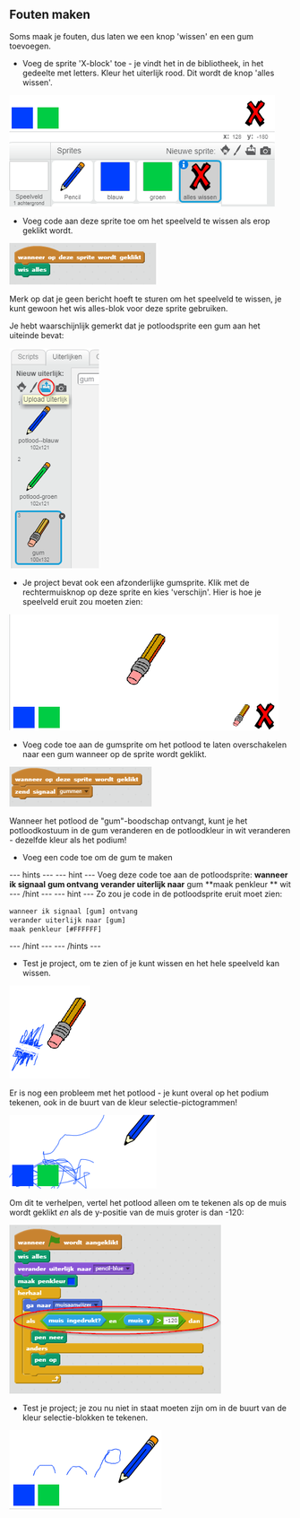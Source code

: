 ## Fouten maken

Soms maak je fouten, dus laten we een knop 'wissen' en een gum toevoegen.

+ Voeg de sprite 'X-block' toe - je vindt het in de bibliotheek, in het gedeelte met letters. Kleur het uiterlijk rood. Dit wordt de knop 'alles wissen'.

![screenshot](images/paint-x.png)

+ Voeg code aan deze sprite toe om het speelveld te wissen als erop geklikt wordt.

![Clear stage](images/clear-stage.png)

Merk op dat je geen bericht hoeft te sturen om het speelveld te wissen, je kunt gewoon het wis alles-blok voor deze sprite gebruiken.

Je hebt waarschijnlijk gemerkt dat je potloodsprite een gum aan het uiteinde bevat:

![screenshot](images/paint-eraser-costume.png)

+ Je project bevat ook een afzonderlijke gumsprite. Klik met de rechtermuisknop op deze sprite en kies 'verschijn'. Hier is hoe je speelveld eruit zou moeten zien:

![screenshot](images/paint-eraser-stage.png)

+ Voeg code toe aan de gumsprite om het potlood te laten overschakelen naar een gum wanneer op de sprite wordt geklikt.

![Broadcast eraser](images/broadcast-eraser.png)

Wanneer het potlood de "gum"-boodschap ontvangt, kunt je het potloodkostuum in de gum veranderen en de potloodkleur in wit veranderen - dezelfde kleur als het podium!

+ Voeg een code toe om de gum te maken

--- hints --- --- hint --- Voeg deze code toe aan de potloodsprite: **wanneer ik signaal** **gum ontvang** **verander uiterlijk naar** gum **maak penkleur ** wit --- /hint --- --- hint --- Zo zou je code in de potloodsprite eruit moet zien:

```blocks
wanneer ik signaal [gum] ontvang
verander uiterlijk naar [gum]
maak penkleur [#FFFFFF]
```

--- /hint --- --- /hints ---

+ Test je project, om te zien of je kunt wissen en het hele speelveld kan wissen.

![screenshot](images/paint-erase-test.png)

Er is nog een probleem met het potlood - je kunt overal op het podium tekenen, ook in de buurt van de kleur selectie-pictogrammen!

![screenshot](images/paint-draw-problem.png)

Om dit te verhelpen, vertel het potlood alleen om te tekenen als op de muis wordt geklikt *en* als de y-positie van de muis groter is dan -120:

![screenshot](images/pencil-gt-code.png)

+ Test je project; je zou nu niet in staat moeten zijn om in de buurt van de kleur selectie-blokken te tekenen.

![screenshot](images/paint-fixed.png)
